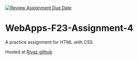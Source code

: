 [![Review Assignment Due Date](https://classroom.github.com/assets/deadline-readme-button-24ddc0f5d75046c5622901739e7c5dd533143b0c8e959d652212380cedb1ea36.svg)](https://classroom.github.com/a/4tKarLeg)
# WebApps-F23-Assignment-4
A practice assignment for HTML with CSS
 
Hosted at <a href="https://github.com/44-563-WebApps-F23/44563-webapps-f23-assignment4-Riyazziegit/playpart.html">Riyaz github</a>
